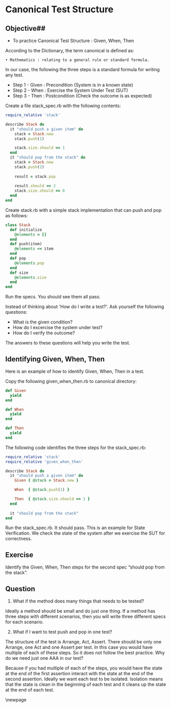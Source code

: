 # Canonical Test Structure #

## Objective##

- To practice Canonical Test Structure : Given, When, Then 

According to the Dictionary, the term canonical is defined as:

	• Mathematics : relating to a general rule or standard formula.

In our case, the following the three steps is a standard formula for writing any test.

* Step 1 - Given : Precondition (System is in a known state)
* Step 2 - When  : Exercise the System Under Test (SUT)
* Step 3 - Then  : Postcondition (Check the outcome is as expected)

Create a file stack_spec.rb with the following contents:

```ruby
require_relative 'stack'

describe Stack do
  it "should push a given item" do
    stack = Stack.new
    stack.push(1)

    stack.size.should == 1
  end
  it "should pop from the stack" do
    stack = Stack.new
    stack.push(2)
		
    result = stack.pop
    
    result.should == 2
    stack.size.should == 0
  end
end
```

Create stack.rb with a simple stack implementation that can push and pop as follows:

```ruby
class Stack
  def initialize
    @elements = []
  end
  def push(item)
    @elements << item
  end
  def pop
    @elements.pop  
  end
  def size
    @elements.size
  end
end
```

Run the specs. You should see them all pass.

Instead of thinking about 'How do I write a test?'. Ask yourself the following questions: 

* What is the given condition?
* How do I excercise the system under test?
* How do I verify the outcome?

The answers to these questions will help you write the test.

## Identifying Given, When, Then ##

Here is an example of how to identify Given, When, Then in a test.

Copy the following given_when_then.rb to canonical directory:

```ruby
def Given
  yield
end

def When
  yield
end

def Then
  yield
end
```

The following code identifies the three steps for the stack_spec.rb:

```ruby
require_relative 'stack'
require_relative 'given_when_then'

describe Stack do
  it "should push a given item" do
    Given { @stack = Stack.new }

    When  { @stack.push(1) }

    Then  { @stack.size.should == 1 }
  end
	
  it "should pop from the stack" 
end
```

Run the stack_spec.rb. It should pass. This is an example for State Verification. We check the state of the system after we exercise the SUT for correctness.

## Exercise ##

Identify the Given, When, Then steps for the second spec “should pop from the stack”.

## Question ##

1. What if the method does many things that needs to be tested?

Ideally a method should be small and do just one thing. If a method has three steps with different scenarios, then you will write three different specs for each scenario.

2. What if I want to test push and pop in one test?

The structure of the test is Arrange, Act, Assert. There should be only one Arrange, one Act and one Assert per test. In this case you would have multiple of each of these steps. So it does not follow the best practice. Why do we need just one AAA in our test?

Because if you had multiple of each of the steps, you would have the state at the end of the first assertion interact with the state at the end of the second assertion. Ideally we want each test to be isolated. Isolation means that the state is clean in the beginning of each test and it cleans up the state at the end of each test.

\newpage
